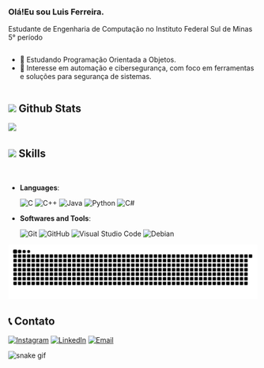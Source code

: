 ### Olá!Eu sou Luis Ferreira.
  Estudante de Engenharia de Computação no Instituto Federal Sul de Minas 5° período

<div style="display: flex; align-items: center;">
  <div>
    <ul>
      <li>🌱 Estudando Programação Orientada a Objetos.</li>
      <li>🔨 Interesse em automação e cibersegurança, com foco em ferramentas e soluções para segurança de sistemas.</li>
    </ul>
  </div>
</div>


## <img src="https://media.giphy.com/media/iY8CRBdQXODJSCERIr/giphy.gif" width="35"><b> Github Stats </b>

<div>
  <img height="180cm" src="https://github-readme-stats.vercel.app/api/top-langs/?username=IncludeLuisFerreira&layout=compact&theme=dark"/>
</div>

## <img src="https://media2.giphy.com/media/QssGEmpkyEOhBCb7e1/giphy.gif?cid=ecf05e47a0n3gi1bfqntqmob8g9aid1oyj2wr3ds3mg700bl&rid=giphy.gif" width ="25"><b> Skills</b>
<br>

- **Languages**:
    
  ![C](https://img.shields.io/badge/C%20-%232370ED.svg?style=for-the-badge&logo=c&logoColor=white)
  ![C++](https://img.shields.io/badge/C++%20-%2300599C.svg?style=for-the-badge&logo=c%2B%2B&logoColor=white)
  ![Java](https://img.shields.io/badge/Java-F89820?style=for-the-badge&logo=java&logoColor=white)
  ![Python](https://img.shields.io/badge/Python-3776AB?style=for-the-badge&logo=python&logoColor=white)
  ![C#](https://img.shields.io/badge/C%23-512BD4?style=for-the-badge&logo=csharp&logoColor=white)

  
- **Softwares and Tools**:

    ![Git](https://img.shields.io/badge/git-%23F05033.svg?style=for-the-badge&logo=git&logoColor=white)
    ![GitHub](https://img.shields.io/badge/github-%23121011.svg?style=for-the-badge&logo=github&logoColor=white)
    ![Visual Studio Code](https://img.shields.io/badge/Visual%20Studio%20Code-0078d7.svg?style=for-the-badge&logo=visual-studio-code&logoColor=white)
    ![Debian](https://img.shields.io/badge/Debian-DC143C?style=for-the-badge&logo=debian&logoColor=white)



 <div>
    <picture>
      <source media="(prefers-color-scheme: dark)" srcset="https://raw.githubusercontent.com/diegosneves/diegosneves/output/github-contribution-grid-snake-dark.svg">
      <source media="(prefers-color-scheme: light)" srcset="https://raw.githubusercontent.com/diegosneves/diegosneves/output/github-contribution-grid-snake.svg">
      <img alt="github contribution grid snake animation" src="https://raw.githubusercontent.com/diegosneves/diegosneves/output/github-contribution-grid-snake.svg">
    </picture>
  </div>

## 📞 Contato

[![Instagram](https://img.shields.io/badge/Instagram-E4405F?style=for-the-badge&logo=instagram&logoColor=white)](https://www.instagram.com/str_luis.ferreira)
[![LinkedIn](https://img.shields.io/badge/LinkedIn-0077B5?style=for-the-badge&logo=linkedin&logoColor=white)](https://www.linkedin.com/in/luís-felipe-costa-ferreira-613944311)
[![Email](https://img.shields.io/badge/Email-D14836?style=for-the-badge&logo=gmail&logoColor=white)](mailto:prgluisfelipe@gmail.com)


 ![snake gif](https://github.com/your-user-name/your-user-name/blob/output/github-contribution-grid-snake.gif)
